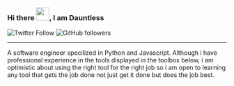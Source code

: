### Hi there <img src='https://raw.githubusercontent.com/MartinHeinz/MartinHeinz/master/wave.gif' width='30px'>, I am Dauntless
![Twitter Follow](https://img.shields.io/twitter/follow/___waverider?label=People%20Following%20me%20on%20twitter&style=social)
![GitHub followers](https://img.shields.io/github/followers/dauntless001?style=social)
<hr>

A software engineer specilized in Python and Javascript. Although i have professional experience in the tools displayed in the toolbox below, i am optimistic about using the right tool for the right job so i am open to learning any tool that gets the job done not just get it done but does the job best.
<!--
**dauntless001/dauntless001** is a ✨ _special_ ✨ repository because its `README.md` (this file) appears on your GitHub profile.

Here are some ideas to get you started:

- 🔭 I’m currently working on ...
- 🌱 I’m currently learning ...
- 👯 I’m looking to collaborate on ...
- 🤔 I’m looking for help with ...
- 💬 Ask me about ...
- 📫 How to reach me: ...
- 😄 Pronouns: ...
- ⚡ Fun fact: ...
-->
